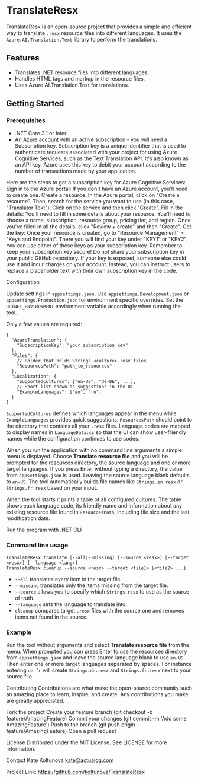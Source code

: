 # TranslateResx
TranslateResx is an open-source project that provides a simple and efficient way to translate `.resx` resource files into different languages. It uses the `Azure.AI.Translation.Text` library to perform the translations.


## Features

- Translates .NET resource files into different languages.
- Handles HTML tags and markup in the resource files.
- Uses Azure.AI.Translation.Text for translations.

## Getting Started

### Prerequisites

- .NET Core 3.1 or later
- An Azure account with an active subscription - you will need a Subscription key.
Subscription key is a unique identifier that is used to authenticate requests associated with your project for using Azure Cognitive Services, such as the Text Translation API. It's also known as an API key. Azure uses this key to debit your account according to the number of transactions made by your application.

Here are the steps to get a subscription key for Azure Cognitive Services:
Sign in to the Azure portal: If you don't have an Azure account, you'll need to create one.
Create a resource: In the Azure portal, click on "Create a resource". Then, search for the service you want to use (in this case, "Translator Text"). Click on the service and then click "Create".
Fill in the details: You'll need to fill in some details about your resource. You'll need to choose a name, subscription, resource group, pricing tier, and region. Once you've filled in all the details, click "Review + create" and then "Create".
Get the key: Once your resource is created, go to "Resource Management" > "Keys and Endpoint". There you will find your key under "KEY1" or "KEY2". You can use either of these keys as your subscription key.
Remember to keep your subscription key secure! Do not share your subscription key in your public GitHub repository. If your key is exposed, someone else could use it and incur charges on your account. Instead, you can instruct users to replace a placeholder text with their own subscription key in the code.

Configuration

Update settings in `appsettings.json`. Use `appsettings.Development.json` or `appsettings.Production.json` for environment specific overrides. Set the `DOTNET_ENVIRONMENT` environment variable accordingly when running the tool.

Only a few values are required:

```
{
  "AzureTranslation": {
    "SubscriptionKey": "your_subscription_key"
  },
  "Files": {
    // Folder that holds Strings.<culture>.resx files
    "ResourcesPath": "path_to_resources"
  },
  "Localization": {
    "SupportedCultures": ["en-US", "de-DE", ...],
    // Short list shown as suggestions in the UI
    "ExampleLanguages": ["en", "ru"]
  }
}
```

`SupportedCultures` defines which languages appear in the menu while `ExampleLanguages` provides quick suggestions. `ResourcesPath` should point to the directory that contains all your `.resx` files. Language codes are mapped to display names in `LanguageData.cs` so that the UI can show user-friendly names while the configuration continues to use codes.

When you run the application with no command line arguments a simple menu is displayed. Choose **Translate resource file** and you will be prompted for the resources directory, the source language and one or more target languages. If you press Enter without typing a directory, the value from `appsettings.json` is used. Leaving the source language blank defaults to `en-US`. The tool automatically builds file names like `Strings.en.resx` or `Strings.fr.resx` based on your input.

When the tool starts it prints a table of all configured cultures.
The table shows each language code, its friendly name and information
about any existing resource file found in `ResourcesPath`, including
file size and the last modification date.

Run the program with .NET CLI

### Command line usage

```
TranslateResx translate [--all|--missing] [--source <resx>] [--target <resx>] [--language <lang>]
TranslateResx cleanup --source <resx> --target <file1> [<file2> ...]
```

- `--all` translates every item in the target file.
- `--missing` translates only the items missing from the target file.
- `--source` allows you to specify which `Strings.resx` to use as the source of truth.
- `--language` sets the language to translate into.
- `cleanup` compares target `.resx` files with the source one and removes items not found in the source.


### Example

Run the tool without arguments and select **Translate resource file** from the menu.
When prompted you can press Enter to use the resources directory from `appsettings.json` and leave the source language blank to use `en-US`. Then enter one or more target languages separated by spaces. For instance entering `de fr` will create `Strings.de.resx` and `Strings.fr.resx` next to your source file.


Contributing
Contributions are what make the open-source community such an amazing place to learn, inspire, and create. Any contributions you make are greatly appreciated.

Fork the project
Create your feature branch (git checkout -b feature/AmazingFeature)
Commit your changes (git commit -m 'Add some AmazingFeature')
Push to the branch (git push origin feature/AmazingFeature)
Open a pull request

License
Distributed under the MIT License. See LICENSE for more information.

Contact
Kate Koltunova kate@actualog.com

Project Link: https://github.com/koltunova/TranslateResx
